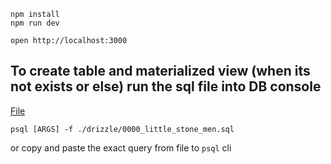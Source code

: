 ```
npm install
npm run dev
```

```
open http://localhost:3000
```

## To create table and materialized view (when its not exists or else) run the sql file into DB console
[File](./drizzle/0000_little_stone_men.sql)
```shell
psql [ARGS] -f ./drizzle/0000_little_stone_men.sql
```
or copy and paste the exact query from file to `psql` cli
